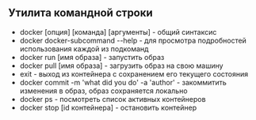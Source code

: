 ## Утилита командной строки

- docker [опция] [команда] [аргументы] - общий синтаксис
- docker docker-subcommand --help - для просмотра подробностей использования каждой из подкоманд
- docker run [имя образа] - запустить образ
- docker pull [имя образа] - загрузить образ на свою машину
- exit - выход из контейнера с сохранением его текущего состояния
- docker commit -m 'what did you do' -a 'author' - закоммитить изменения в образ, образ сохраняется локально
- docker ps - посмотреть список активных контейнеров
- docker stop [id контейнера] - остановить контейнер